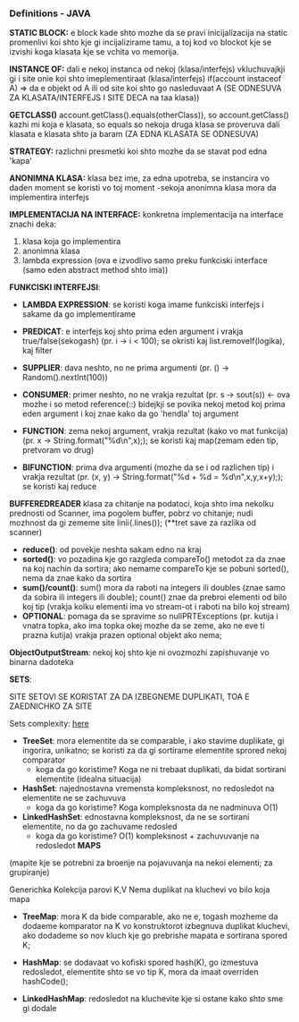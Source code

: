 ### Definitions - JAVA


**STATIC BLOCK:** e block kade shto mozhe da se pravi inicijalizacija na static promenlivi koi shto kje gi incijalizirame tamu, a toj kod vo blockot kje se izvishi koga klasata kje se vchita vo memorija.

**INSTANCE OF:** dali e nekoj instanca od nekoj (klasa/interfejs) vkluchuvajkji gi i site onie koi shto imeplementiraat (klasa/interfejs)
if(account instaceof A) => da e objekt od A ili od site koi shto go nasleduvaat A (SE ODNESUVA ZA KLASATA/INTERFEJS I SITE DECA na taa klasa))

**GETCLASS()** account.getClass().equals(otherClass)), so account.getClass() kazhi mi koja e klasata, so equals so nekoja druga klasa se proveruva dali klasata e klasata shto ja baram (ZA EDNA KLASATA SE ODNESUVA)

**STRATEGY:** razlichni presmetki koi shto mozhe da se stavat pod edna 'kapa'

**ANONIMNA KLASA:** klasa bez ime, za edna upotreba, se instancira vo daden moment se koristi vo toj moment
-sekoja anonimna klasa mora da implementira interfejs

**IMPLEMENTACIJA NA INTERFACE:** konkretna implementacija na interface znachi deka:
1. klasa koja go implementira
2. anonimna klasa
3. lambda expression (ova e izvodlivo samo preku funkciski interface (samo eden abstract method shto ima))

**FUNKCISKI INTERFEJSI**:
- **LAMBDA EXPRESSION**: se koristi koga imame funkciski interfejs i sakame da go implementirame

- **PREDICAT**: e interfejs koj shto prima eden argument i vrakja true/false(sekogash) (pr. i -> i < 100); se okristi kaj list.removeIf(logika), kaj filter

- **SUPPLIER**: dava neshto, no ne prima argumenti (pr. () -> Random().nextInt(100))

- **CONSUMER**: primer neshto, no ne vrakja rezultat (pr. s -> sout(s)) <- ova mozhe i so metod reference(::) bidejkji se povika nekoj metod
koj prima eden argument i koj znae kako da go 'hendla' toj argument

- **FUNCTION**: zema nekoj argument, vrakja rezultat (kako vo mat funkcija) (pr. x -> String.format("%d\n",x);); se koristi kaj map(zemam eden tip, pretvoram vo drug)

- **BIFUNCTION**: prima dva argumenti (mozhe da se i od razlichen tip) i vrakja rezultat (pr. (x, y) -> String.format("%d + %d = %d\n",x,y,x+y);); se koristi kaj reduce

**BUFFEREDREADER** klasa za chitanje na podatoci, koja shto ima nekolku prednosti od Scanner, ima pogolem buffer, pobrz vo chitanje;
nudi mozhnost da gi zememe site linii(.lines()); (**tret save za razlika od scanner)

- **reduce()**: od povekje neshta sakam edno na kraj
- **sorted()**: vo pozadina kje go razgleda compareTo() metodot za da znae na koj nachin da sortira; ako nemame compareTo kje se pobuni sorted(), nema da znae kako da sortira
- **sum()/count()**: sum() mora da raboti na integers ili doubles (znae samo da sobira ili integers ili double); count()
        znae da prebroi elementi od bilo koj tip (vrakja kolku elementi ima vo stream-ot i raboti na 
        bilo koj stream)
- **OPTIONAL**: pomaga da se spravime so nullPRTExceptions (pr. kutija i vnatra topka, ako ima topka okej mozhe da se zeme, ako ne eve ti prazna kutija)
vrakja prazen optional objekt ako nema;

**ObjectOutputStream**: nekoj koj shto kje ni ovozmozhi zapishuvanje vo binarna dadoteka

**SETS**:

SITE SETOVI SE KORISTAT ZA DA IZBEGNEME DUPLIKATI, TOA E ZAEDNICHKO ZA SITE

Sets complexity: [here](https://simplenotions.wordpress.com/2009/05/13/java-standard-data-structures-big-o-notation/) 
- **TreeSet**: mora elementite da se comparable, i ako stavime duplikate, gi ingorira, unikatno; se koristi za da gi sortirame elementite sprored nekoj comparator
   - koga da go koristime? Koga ne ni trebaat duplikati, da bidat sortirani elementite (idealna situacija)
- **HashSet**: najednostavna vremensta kompleksnost, no redosledot na elementite ne se zachuvuva
   - koga da go koristime? Koga kompleksnosta da ne nadminuva O(1)
- **LinkedHashSet**: ednostavna kompleksnost, da ne se sortirani elementite, no da go zachuvame redosled
   - koga da go koristime? O(1) kompleksnost + zachuvuvanje na redosledot
**MAPS**

(mapite kje se potrebni za broenje na pojavuvanja na nekoi elementi; za grupiranje)

Generichka Kolekcija parovi K,V
Nema duplikat na kluchevi vo bilo koja mapa

- **TreeMap**: mora K da bide comparable, ako ne e, togash mozheme da dodaeme komparator na K vo konstruktorot
izbegnuva duplikat kluchevi, ako dodademe so nov kluch kje go prebrishe
mapata e sortirana spored K;

- **HashMap**: se dodavaat vo kofiski spored hash(K), go izmestuva redosledot,
elementite shto se vo tip K, mora da imaat overriden hashCode();

- **LinkedHashMap**: redosledot na kluchevite kje si ostane kako shto sme gi dodale



